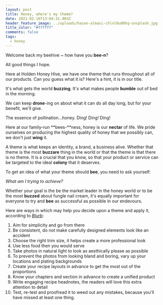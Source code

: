 ```yaml
---
layout: post
title: Honey, where's my theme?
date: 2021-02-16T13:04:31.903Z
header_feature_image: ../uploads/hasan-almasi-chlnl0u80hq-unsplash.jpg
title_color: "#ffffff"
comments: false
tags:
  - honey
---
```

Welcome back my beehive ~ how have you **bee-n**?

All good things I hope. 

Here at Holden Honey Hive, we have one theme that runs throughout all of our products. Can you guess what it is? Here's a hint, it is in our title.

It's what gets the world **buzzing**. It's what makes people **bumble** out of bed in the morning.

We can keep **drone**-ing on about what it can do all day long, but for your benefit, we'll give.

The essence of pollination...honey. Ding! Ding! Ding!

Here at our family-run **bees-**ness, honey is our **nectar** of life. We pride ourselves on producing the highest quality of honey that we possibly can, we don't just **wing** it.

A theme is what keeps an identity, a brand, a business alive. Whether that theme is the most **buzzare** thing in the world or that the theme is that there is no theme. It is a crucial that you know, so that your product or service can be targeted to the ideal **colony** that it deserves.

To get an idea of what your theme should **bee**, you need to ask yourself: 

*What am I trying to achieve?*

Whether your goal is the be the market leader in the honey world or to be the most **buzzed** about fungle nail cream, it's equally important for everyone to try and **bee** as successful as possible in our endevours.

Here are ways in which may help you decide upon a theme and apply it, according to *[Blurb](https://www.blurb.com/blog/10-tips-creating-cookbook/)*:

1. Aim for simplicity and go from there
2. Be consistent, do not make carefully designed elements look like an accident
3. Choose the right trim size, it helps create a more professional look
4. Use less food then you would serve
5. Take photos in natural light to look as aesthically please as possible
6. To prevent the photos from looking bland and boring, vary up your locations and plating backgrounds
7. Create your recipe layouts in advance to get the most out of the proportions
8. Know your chapters and section in advance to create a unified product
9. Write engaging recipe headnotes, the readers will love this extra attention to detail
10. Test, re-test and proofread it to weed out any mistakes, because you'll have missed at least one thing.